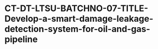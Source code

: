 # CT-DT-LTSU-BATCHNO-07-TITLE-Develop-a-smart-damage-leakage-detection-system-for-oil-and-gas-pipeline